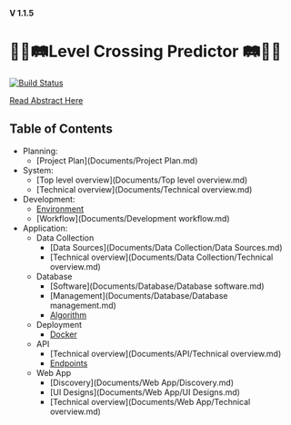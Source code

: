 **V 1.1.5**

# 🚂🙅🛤Level Crossing Predictor 🛤🙅🚂   

[![Build Status](http://f.cl.ly/items/1C0b2q3L2q0X1m3a0Z3W/Image%202016-01-21%20at%2011.03.50%20pm.png)](https://travis-ci.com/joshbalfour/final-year-project)

[Read Abstract Here](Documents/Abstract.md)

## Table of Contents
* Planning:
	* [Project Plan](Documents/Project Plan.md)
* System:
	* [Top level overview](Documents/Top level overview.md)
	* [Technical overview](Documents/Technical overview.md)
* Development:
	* [Environment](Documents/environment.md)
	* [Workflow](Documents/Development workflow.md)
* Application:
	* Data Collection
		* [Data Sources](Documents/Data Collection/Data Sources.md)
		* [Technical overview](Documents/Data Collection/Technical overview.md)
	* Database
		* [Software](Documents/Database/Database software.md)
		* [Management](Documents/Database/Database management.md)
		* [Algorithm](Documents/Database/Algorithm.md)
	* Deployment
		* [Docker](Documents/Deployment/Docker.md)
	* API
		* [Technical overview](Documents/API/Technical overview.md)
		* [Endpoints](Documents/API/Endpoints.md)
	* Web App
		* [Discovery](Documents/Web App/Discovery.md)
		* [UI Designs](Documents/Web App/UI Designs.md)
		* [Technical overview](Documents/Web App/Technical overview.md)
